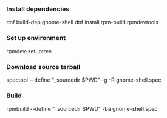 ### Install dependencies

dnf build-dep gnome-shell
dnf install rpm-build rpmdevtools

### Set up environment

rpmdev-setuptree

### Download source tarball

spectool --define "_sourcedir $PWD" -g -R gnome-shell.spec

### Build

rpmbuild --define "_sourcedir $PWD" -ba gnome-shell.spec 
